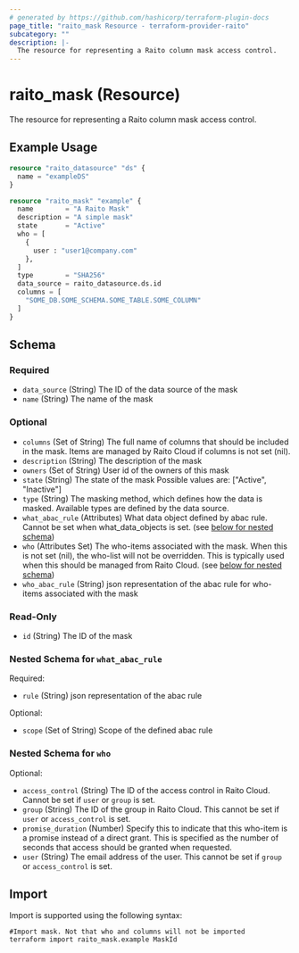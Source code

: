 ```yaml
---
# generated by https://github.com/hashicorp/terraform-plugin-docs
page_title: "raito_mask Resource - terraform-provider-raito"
subcategory: ""
description: |-
  The resource for representing a Raito column mask access control.
---
```


# raito_mask (Resource)

The resource for representing a Raito column mask access control.

## Example Usage

```terraform
resource "raito_datasource" "ds" {
  name = "exampleDS"
}

resource "raito_mask" "example" {
  name        = "A Raito Mask"
  description = "A simple mask"
  state       = "Active"
  who = [
    {
      user : "user1@company.com"
    },
  ]
  type        = "SHA256"
  data_source = raito_datasource.ds.id
  columns = [
    "SOME_DB.SOME_SCHEMA.SOME_TABLE.SOME_COLUMN"
  ]
}
```

<!-- schema generated by tfplugindocs -->
## Schema

### Required

- `data_source` (String) The ID of the data source of the mask
- `name` (String) The name of the mask

### Optional

- `columns` (Set of String) The full name of columns that should be included in the mask. Items are managed by Raito Cloud if columns is not set (nil).
- `description` (String) The description of the mask
- `owners` (Set of String) User id of the owners of this mask
- `state` (String) The state of the mask Possible values are: ["Active", "Inactive"]
- `type` (String) The masking method, which defines how the data is masked. Available types are defined by the data source.
- `what_abac_rule` (Attributes) What data object defined by abac rule. Cannot be set when what_data_objects is set. (see [below for nested schema](#nestedatt--what_abac_rule))
- `who` (Attributes Set) The who-items associated with the mask. When this is not set (nil), the who-list will not be overridden. This is typically used when this should be managed from Raito Cloud. (see [below for nested schema](#nestedatt--who))
- `who_abac_rule` (String) json representation of the abac rule for who-items associated with the mask

### Read-Only

- `id` (String) The ID of the mask

<a id="nestedatt--what_abac_rule"></a>
### Nested Schema for `what_abac_rule`

Required:

- `rule` (String) json representation of the abac rule

Optional:

- `scope` (Set of String) Scope of the defined abac rule


<a id="nestedatt--who"></a>
### Nested Schema for `who`

Optional:

- `access_control` (String) The ID of the access control in Raito Cloud. Cannot be set if `user` or `group` is set.
- `group` (String) The ID of the group in Raito Cloud. This cannot be set if `user` or `access_control` is set.
- `promise_duration` (Number) Specify this to indicate that this who-item is a promise instead of a direct grant. This is specified as the number of seconds that access should be granted when requested.
- `user` (String) The email address of the user. This cannot be set if `group` or `access_control` is set.

## Import

Import is supported using the following syntax:

```shell
#Import mask. Not that who and columns will not be imported
terraform import raito_mask.example MaskId
```

